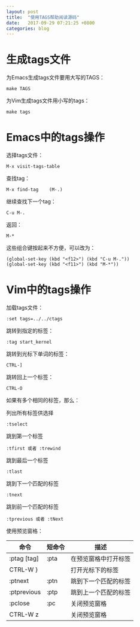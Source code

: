 ```yaml
---
layout: post
title:  "使用TAGS帮助阅读源码"
date:   2017-09-29 07:21:25 +0800
categories: blog
---
```

# 生成tags文件
为Emacs生成tags文件要用大写的TAGS：

	make TAGS

为Vim生成tags文件用小写的tags：

	make tags
	
# Emacs中的tags操作
选择tags文件：

	M-x visit-tags-table

查找tag：

	M-x find-tag    (M-.)
	
继续查找下一个tag：

	C-u M-.

返回：

	M-*

这些组合键按起来不方便，可以改为：
	
	(global-set-key (kbd "<f12>") (kbd "C-u M-."))
	(global-set-key (kbd "<f11>") (kbd "M-*"))

# Vim中的tags操作
加载tags文件：

	:set tags=../../ctags
	
跳转到指定的标签：

	:tag start_kernel
	
跳转到光标下单词的标签：

	CTRL-]
	
跳转回上一个标签：

	CTRL-O
	
如果有多个相同的标签，那么：

列出所有标签供选择

	:tselect

跳到第一个标签

	:tfirst 或者 :trewind 

跳到最后一个标签 
	
	:tlast 

跳到下一个匹配的标签
	
	:tnext 

跳到前一个匹配的标签 

	:tprevious 或者 :tNext 

使用预览窗格：

| 命令         | 短命令      |      描述            |
|--------------|-------------|----------------------|
| :ptag [tag]  | :pta        | 在预览窗格中打开标签 |
| CTRL-W }	   |             | 打开光标下的标签     |
| :ptnext	   | :ptn        | 跳到下一个匹配的标签 |
| :ptprevious  | :ptp        | 跳到上一个匹配的标签 |
| :pclose      | :pc         | 关闭预览窗格         |
| CTRL-W z	   |             | 关闭预览窗格         |



	
	
